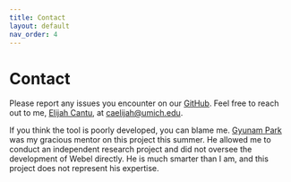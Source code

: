 ```yaml
---
title: Contact
layout: default
nav_order: 4
---
```


# Contact

Please report any issues you encounter on our <a href="https://github.com/elijahcantu/webel/issues" target="_blank">GitHub</a>. Feel free to reach out to me, <a href="https://elijahcantu.com" target="_blank">Elijah Cantu</a>, at <a href="mailto:caelijah@umich.edu?subject=Webel" target="_blank">caelijah@umich.edu</a>.

If you think the tool is poorly developed, you can blame me. <a href="https://www.gyunam.com/" target="_blank">Gyunam Park</a> was my gracious mentor on this project this summer. He allowed me to conduct an independent research project and did not oversee the development of Webel directly. He is much smarter than I am, and this project does not represent his expertise. 